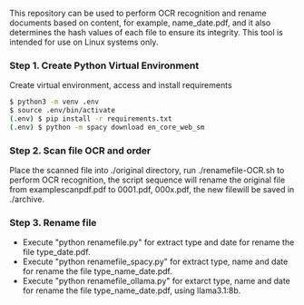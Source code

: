 This repository can be used to perform OCR recognition and rename documents based on content, for example, name_date.pdf, and it also determines the hash values of each file to ensure its integrity. 
This tool is intended for use on Linux systems only.



### Step 1. Create Python Virtual Environment

Create virtual environment, access and install requirements
```bash
$ python3 -m venv .env
$ source .env/bin/activate
(.env) $ pip install -r requirements.txt
(.env) $ python -m spacy download en_core_web_sm
```

### Step 2. Scan file OCR and order
Place the scanned file into ./original directory, run ./renamefile-OCR.sh to perform OCR recognition, the script sequence will rename the original file from examplescanpdf.pdf to 0001.pdf, 000x.pdf, the new filewill be saved in ./archive.
### Step 3. Rename file
- Execute "python renamefile.py" for extract type and date for rename the file type_date.pdf.
- Execute "python renamefile_spacy.py" for extract type, name and date for rename the file type_name_date.pdf.
- Execute "python renamefile_ollama.py" for extarct type, name and date for rename the file type_name_date.pdf, using llama3.1:8b.

